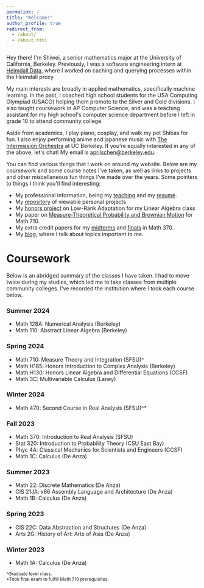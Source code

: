 ```yaml
---
permalink: /
title: "Welcome!"
author_profile: true
redirect_from: 
  - /about/
  - /about.html
---
```


Hey there! I'm Shiwei, a senior mathematics major at the University of California, Berkeley. Previously, I was a software engineering intern at [Heimdall Data](https://www.heimdalldata.com/), where I worked on caching and querying processes within the Heimdall proxy.

My main interests are broadly in applied mathematics, specifically machine learning. In the past, I coached high school students for the USA Computing Olympiad (USACO) helping them promote to the Silver and Gold divisions. I also taught coursework in AP Computer Science, and was a teaching assistant for my high school's computer science department before I left in grade 10 to attend community college.

Aside from academics, I play piano, cosplay, and walk my pet Shibas for fun. I also enjoy performing anime and japanese music with [The Intermission Orchestra](https://www.instagram.com/intermissionberkeley/) at UC Berkeley. If you're equally interested in any of the above, let's chat! My email is [aprilschen@berkeley.edu](mailto:aprilschen@berkeley.edu).

You can find various things that I work on around my website. Below are my coursework and some course notes I've taken, as well as links to projects and other miscellaneous fun things I've made over the years. Some pointers to things I think you'll find interesting:

 - My professional information, being my [teaching](/teaching) and my [resume](/files/resume.pdf).
 - My [repository](https://github.com/aprilschen) of viewable personal projects
 - My [honors project](/files/LoRA_LinAlg.pdf) on Low-Rank Adaptation for my Linear Algebra class
 - My paper on [Measure-Theoretical Probability and Brownian Motion](/files/Math710final.pdf) for Math 710.
 - My extra credit papers for my [midterms](/files/math370midterm.pdf) and [finals](/files/math370final.pdf) in Math 370.
 - My [blog](/year-archive), where I talk about topics important to me.

Coursework
======
Below is an abridged summary of the classes I have taken. I had to move twice during my studies, which led me to take classes from multiple community colleges. I've recorded the institution where I took each course below.

### Summer 2024
 - Math 128A: Numerical Analysis (Berkeley)
 - Math 110: Abstract Linear Algebra (Berkeley)

### Spring 2024
 - Math 710: Measure Theory and Integration (SFSU)^
 - Math H185: Honors Introduction to Complex Analysis (Berkeley)
 - Math H130: Honors Linear Algebra and Differential Equations (CCSF)
 - Math 3C: Multivariable Calculus (Laney)

### Winter 2024
 - Math 470: Second Course in Real Analysis (SFSU)^*

### Fall 2023
 - Math 370: Introduction to Real Analysis (SFSU)
 - Stat 320: Introduction to Probability Theory (CSU East Bay)
 - Phyc 4A: Classical Mechanics for Scientists and Engineers (CCSF)
 - Math 1C: Calculus (De Anza)

### Summer 2023
 - Math 22: Discrete Mathematics (De Anza)
 - CIS 21JA: x86 Assembly Language and Architecture (De Anza)
 - Math 1B:  Calculus (De Anza)

### Spring 2023
 - CIS 22C: Data Abstraction and Structures (De Anza)
 - Arts 2G: History of Art: Arts of Asia (De Anza)

### Winter 2023
 - Math 1A: Calculus (De Anza)

<small>
^Graduate level class. <br/>
*Took final exam to fulfill Math 710 prerequisites.
</small>
